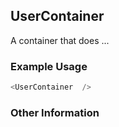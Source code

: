 ## UserContainer
A container that does ...

### Example Usage

```js
<UserContainer  />
```


### Other Information
